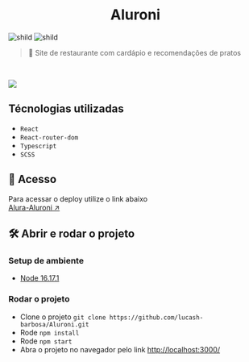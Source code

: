 <div align="center">
	<h1>Aluroni</h1>
</div>


![shild](https://img.shields.io/github/repo-size/lucash-barbosa/Aluroni)
![shild](https://img.shields.io/github/last-commit/lucash-barbosa/Aluroni)

> :book: Site de restaurante com cardápio e recomendações de pratos

<br>
                                                  
![](https://github.com/lucash-barbosa/Aluroni/blob/master/screencapture.png)

## Técnologias utilizadas
- `React`
- `React-router-dom`
- `Typescript`
- `SCSS`

## 🚀 Acesso
Para acessar o deploy utilize o link abaixo
<br>
[Alura-Aluroni ↗️](https://alura-aluroni.vercel.app)


## 🛠️ Abrir e rodar o projeto

### Setup de ambiente
- [Node 16.17.1](https://nodejs.org/en/)

### Rodar o projeto
- Clone o projeto `git clone https://github.com/lucash-barbosa/Aluroni.git`
- Rode `npm install`
- Rode `npm start`
- Abra o projeto no navegador pelo link <a href="http://localhost:3000/">http://localhost:3000/</a>
